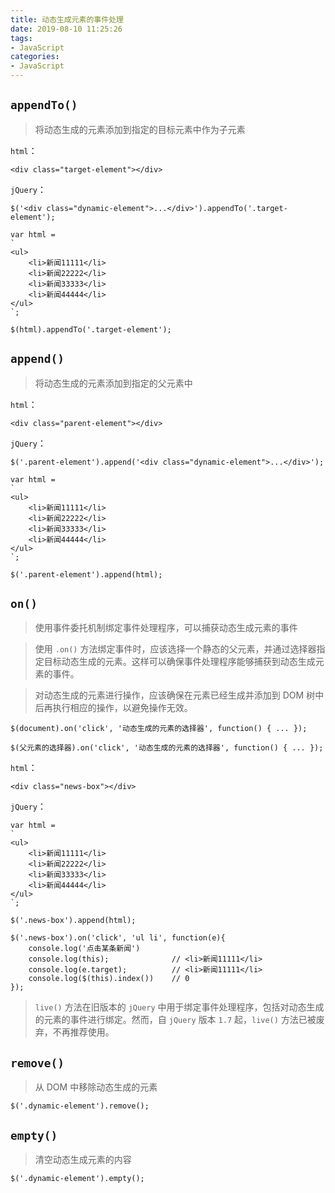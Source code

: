 ```yaml
---
title: 动态生成元素的事件处理
date: 2019-08-10 11:25:26
tags:
- JavaScript
categories: 
- JavaScript
---
```

## `appendTo()`

> 将动态生成的元素添加到指定的目标元素中作为子元素

`html`：

```
<div class="target-element"></div>
```

`jQuery`：

```
$('<div class="dynamic-element">...</div>').appendTo('.target-element');
```

```
var html = 
`
<ul>
    <li>新闻11111</li>
    <li>新闻22222</li>
    <li>新闻33333</li>
    <li>新闻44444</li>
</ul>
`;

$(html).appendTo('.target-element');
```

## `append()`

> 将动态生成的元素添加到指定的父元素中

`html`：

```
<div class="parent-element"></div>
```

`jQuery`：

```
$('.parent-element').append('<div class="dynamic-element">...</div>');
```

```
var html = 
`
<ul>
    <li>新闻11111</li>
    <li>新闻22222</li>
    <li>新闻33333</li>
    <li>新闻44444</li>
</ul>
`;

$('.parent-element').append(html);
```

## `on()`

> 使用事件委托机制绑定事件处理程序，可以捕获动态生成元素的事件

> 使用 `.on()` 方法绑定事件时，应该选择一个静态的父元素，并通过选择器指定目标动态生成的元素。这样可以确保事件处理程序能够捕获到动态生成元素的事件。

> 对动态生成的元素进行操作，应该确保在元素已经生成并添加到 DOM 树中后再执行相应的操作，以避免操作无效。

```
$(document).on('click', '动态生成的元素的选择器', function() { ... });
```

```
$(父元素的选择器).on('click', '动态生成的元素的选择器', function() { ... });
```

`html`：

```
<div class="news-box"></div>
```

`jQuery`：

```
var html = 
`
<ul>
    <li>新闻11111</li>
    <li>新闻22222</li>
    <li>新闻33333</li>
    <li>新闻44444</li>
</ul>
`;

$('.news-box').append(html);

$('.news-box').on('click', 'ul li', function(e){
    console.log('点击某条新闻')
    console.log(this);				// <li>新闻11111</li>
    console.log(e.target);			// <li>新闻11111</li>
    console.log($(this).index())	// 0
});
```

> `live()` 方法在旧版本的 `jQuery` 中用于绑定事件处理程序，包括对动态生成的元素的事件进行绑定。然而，自 `jQuery` 版本 `1.7` 起，`live()` 方法已被废弃，不再推荐使用。

## `remove()`

> 从 DOM 中移除动态生成的元素

```
$('.dynamic-element').remove();
```

## `empty()`

>  清空动态生成元素的内容

```
$('.dynamic-element').empty();
```

